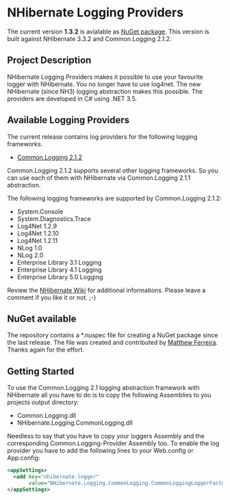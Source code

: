 NHibernate Logging Providers
============================
The current version **1.3.2** is avialable as [NuGet package](http://nuget.org/packages/NHibernate.Logging/).
This version is built against NHibernate 3.3.2 and Common.Logging 2.1.2.

Project Description
-------------------
NHibernate Logging Providers makes it possible to use your favourite logger with NHibernate. 
You no longer have to use log4net. The new NHibernate (since NH3) logging abstraction makes 
this possible. The providers are developed in C# using .NET 3.5.

Available Logging Providers
---------------------------
The current release contains log providers for the following logging frameworks.

* [Common.Logging 2.1.2](http://netcommon.sourceforge.net/)

Common.Logging 2.1.2 supports several other logging frameworks. So you can use
each of them with NHibernate via Common.Logging 2.1.1 abstraction.

The following logging frameworks are supported by Common.Logging 2.1.2:

* System.Console
* System.Diagnostics.Trace
* Log4Net 1.2.9
* Log4Net 1.2.10
* Log4Net 1.2.11
* NLog 1.0
* NLog 2.0
* Enterprise Library 3.1 Logging
* Enterprise Library 4.1 Logging
* Enterprise Library 5.0 Logging

Review the [NHibernate Wiki](http://nhforge.org/wikis/howtonh/using-nlog-via-common-logging-with-nhibernate.aspx) for additional informations. Please leave a comment if you 
like it or not. ;-)

NuGet available
---------------
The repository contains a *.nuspec file for creating a NuGet package since the last release. 
The file was created and contributed by [Matthew Ferreira](https://nuget.org/packages?q=Matthew%20Ferreira). 
Thanks again for the effort.

Getting Started
---------------
To use the Common.Logging 2.1 logging abstraction framework with NHibernate all you have 
to do is to copy the following Assemblies to you projects output directory:

* Common.Logging.dll
* NHibernate.Logging.CommonLogging.dll

Needless to say that you have to copy your loggers Assembly and the corresponding 
Common.Logging-Provider Assembly too. To enable the log provider you have to add the 
following lines to your Web.config or App.config:

```xml
<appSettings>
  <add key="nhibernate-logger" 
       value="NHibernate.Logging.CommonLogging.CommonLoggingLoggerFactory, NHibernate.Logging.CommonLogging"/>
</appSettings>
```
